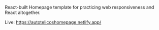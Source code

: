 React-built Homepage template for practicing web responsiveness and React altogether.

Live: https://autotelicoshomepage.netlify.app/

